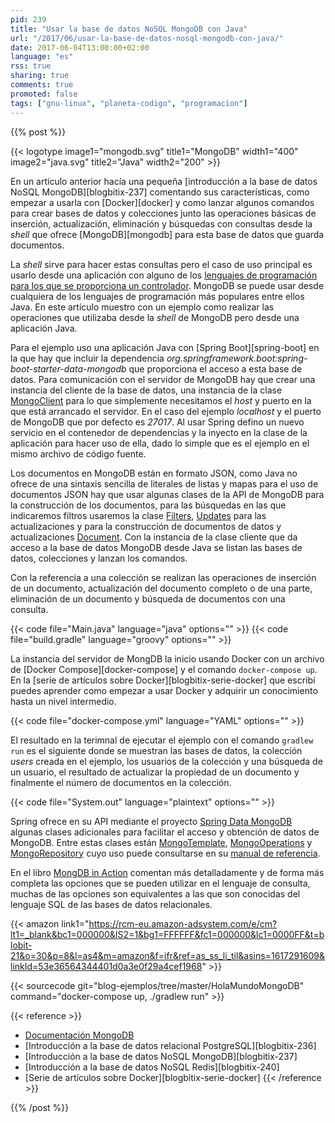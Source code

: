 ```yaml
---
pid: 239
title: "Usar la base de datos NoSQL MongoDB con Java"
url: "/2017/06/usar-la-base-de-datos-nosql-mongodb-con-java/"
date: 2017-06-04T13:00:00+02:00
language: "es"
rss: true
sharing: true
comments: true
promoted: false
tags: ["gnu-linux", "planeta-codigo", "programacion"]
---
```


{{% post %}}

{{< logotype image1="mongodb.svg" title1="MongoDB" width1="400" image2="java.svg" title2="Java" width2="200" >}}

En un artículo anterior hacía una pequeña [introducción a la base de datos NoSQL MongoDB][blogbitix-237] comentando sus características, como empezar a usarla con [Docker][docker] y como lanzar algunos comandos para crear bases de datos y colecciones junto las operaciones básicas de inserción, actualización, eliminación y búsquedas con consultas desde la _shell_ que ofrece [MongoDB][mongodb] para esta base de datos que guarda documentos.

La _shell_ sirve para hacer estas consultas pero el caso de uso principal es usarlo desde una aplicación con alguno de los [lenguajes de programación para los que se proporciona un controlador](https://docs.mongodb.com/ecosystem/drivers/). MongoDB se puede usar desde cualquiera de los lenguajes de programación más populares entre ellos Java. En este artículo muestro con un ejemplo como realizar las operaciones que utilizaba desde la _shell_ de MongoDB pero desde una aplicación Java.

Para el ejemplo uso una aplicación Java con [Spring Boot][spring-boot] en la que hay que incluir la dependencia _org.springframework.boot:spring-boot-starter-data-mongodb_ que proporciona el acceso a esta base de datos. Para comunicación con el servidor de MongoDB hay que crear una instancia del cliente de la base de datos, una instancia de la clase [MongoClient](https://api.mongodb.com/java/current/com/mongodb/MongoClient.html) para lo que simplemente necesitamos el _host_ y puerto en la que está arrancado el servidor. En el caso del ejemplo _localhost_ y el puerto de MongoDB que por defecto es _27017_. Al usar Spring defino un nuevo servicio en el contenedor de dependencias y la inyecto en la clase de la aplicación para hacer uso de ella, dado lo simple que es el ejemplo en el mismo archivo de código fuente.

Los documentos en MongoDB están en formato JSON, como Java no ofrece de una sintaxis sencilla de literales de listas y mapas para el uso de documentos JSON hay que usar algunas clases de la API de MongoDB para la construcción de los documentos, para las búsquedas en las que indicaremos filtros usaremos la clase [Filters](https://api.mongodb.com/java/current/com/mongodb/client/model/Filters.html), [Updates](https://api.mongodb.com/java/current/com/mongodb/client/model/Updates.html) para las actualizaciones y para la construcción de documentos de datos y actualizaciones [Document](https://api.mongodb.com/java/current/org/bson/Document.html). Con la instancia de la clase cliente que da acceso a la base de datos MongoDB desde Java se listan las bases de datos, colecciones y lanzan los comandos.

Con la referencia a una colección se realizan las operaciones de inserción de un documento, actualización del documento completo o de una parte, eliminación de un documento y búsqueda de documentos con una consulta.

{{< code file="Main.java" language="java" options="" >}}
{{< code file="build.gradle" language="groovy" options="" >}}

La instancia del servidor de MongDB la inicio usando Docker con un archivo de [Docker Compose][docker-compose] y el comando <code>docker-compose up</code>. En la  [serie de artículos sobre Docker][blogbitix-serie-docker] que escribí puedes aprender como empezar a usar Docker y adquirir un conocimiento hasta un nivel intermedio.

{{< code file="docker-compose.yml" language="YAML" options="" >}}

El resultado en la terimnal de ejecutar el ejemplo con el comando <code>gradlew run</code> es el siguiente donde se muestran las bases de datos, la colección _users_ creada en el ejemplo, los usuarios de la colección y una búsqueda de un usuario, el resultado de actualizar la propiedad de un documento y finalmente el número de documentos en la colección.

{{< code file="System.out" language="plaintext" options="" >}}

Spring ofrece en su API mediante el proyecto [Spring Data MongoDB](https://projects.spring.io/spring-data-mongodb/) algunas clases adicionales para facilitar el acceso y obtención de datos de MongoDB. Entre estas clases están [MongoTemplate](https://docs.spring.io/spring-data/data-mongo/docs/current/api/org/springframework/data/mongodb/core/MongoTemplate.html), [MongoOperations](https://docs.spring.io/spring-data/data-mongo/docs/current/api/org/springframework/data/mongodb/core/MongoOperations.html) y [MongoRepository](https://docs.spring.io/spring-data/data-mongo/docs/current/api/org/springframework/data/mongodb/repository/MongoRepository.html) cuyo uso puede consultarse en su [manual de referencia](https://docs.spring.io/spring-data/data-mongo/docs/current/reference/html/).

En el libro [MongDB in Action](https://amzn.to/2qvYqqU) comentan más detalladamente y de forma más completa las opciones que se pueden utilizar en el lenguaje de consulta, muchas de las opciones son equivalentes a las que son conocidas del lenguaje SQL de las bases de datos relacionales.

{{< amazon
    link1="https://rcm-eu.amazon-adsystem.com/e/cm?lt1=_blank&bc1=000000&IS2=1&bg1=FFFFFF&fc1=000000&lc1=0000FF&t=blobit-21&o=30&p=8&l=as4&m=amazon&f=ifr&ref=as_ss_li_til&asins=1617291609&linkId=53e36564344401d0a3e0f29a4cef1968" >}}

{{< sourcecode git="blog-ejemplos/tree/master/HolaMundoMongoDB" command="docker-compose up, ./gradlew run" >}}

{{< reference >}}
* [Documentación MongoDB](https://docs.mongodb.com/)
* [Introducción a la base de datos relacional PostgreSQL][blogbitix-236]
* [Introducción a la base de datos NoSQL MongoDB][blogbitix-237]
* [Introducción a la base de datos NoSQL Redis][blogbitix-240]
* [Serie de artículos sobre Docker][blogbitix-serie-docker]
{{< /reference >}}

{{% /post %}}
